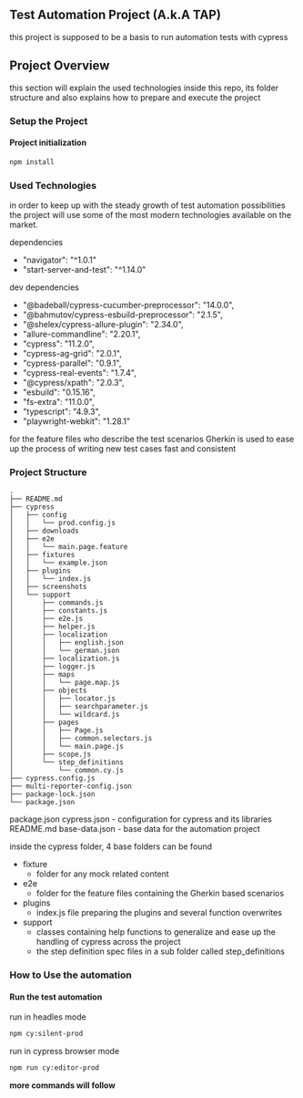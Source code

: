 ## Test Automation Project (A.k.A TAP)

this project is supposed to be a basis to run automation tests with cypress


## Project Overview

this section will explain the used technologies inside this repo, its folder structure 
and also explains how to prepare and execute the project

### Setup the Project

#### Project initialization
```bash
npm install
```

### Used Technologies

in order to keep up with the steady growth of test automation possibilities the project will 
use some of the most modern technologies available on the market.

dependencies
* "navigator": "^1.0.1"
* "start-server-and-test": "^1.14.0"

dev dependencies
* "@badeball/cypress-cucumber-preprocessor": "14.0.0",
* "@bahmutov/cypress-esbuild-preprocessor": "2.1.5",
* "@shelex/cypress-allure-plugin": "2.34.0",
* "allure-commandline": "2.20.1",
* "cypress": "11.2.0",
* "cypress-ag-grid": "2.0.1",
* "cypress-parallel": "0.9.1",
* "cypress-real-events": "1.7.4",
* "@cypress/xpath": "2.0.3",
* "esbuild": "0.15.16",
* "fs-extra": "11.0.0",
* "typescript": "4.9.3",
* "playwright-webkit": "1.28.1"

for the feature files who describe the test scenarios Gherkin is used to ease up the process of writing 
new test cases fast and consistent

### Project Structure
```text
.
├── README.md
├── cypress
│   ├── config
│   │   └── prod.config.js
│   ├── downloads
│   ├── e2e
│   │   └── main.page.feature
│   ├── fixtures
│   │   └── example.json
│   ├── plugins
│   │   └── index.js
│   ├── screenshots
│   └── support
│       ├── commands.js
│       ├── constants.js
│       ├── e2e.js
│       ├── helper.js
│       ├── localization
│       │   ├── english.json
│       │   └── german.json
│       ├── localization.js
│       ├── logger.js
│       ├── maps
│       │   └── page.map.js
│       ├── objects
│       │   ├── locator.js
│       │   ├── searchparameter.js
│       │   └── wildcard.js
│       ├── pages
│       │   ├── Page.js
│       │   ├── common.selectors.js
│       │   └── main.page.js
│       ├── scope.js
│       └── step_definitions
│           └── common.cy.js
├── cypress.config.js
├── multi-reporter-config.json
├── package-lock.json
└── package.json
```

package.json
cypress.json - configuration for cypress and its libraries
README.md
base-data.json - base data for the automation project

inside the cypress folder, 4 base folders can be found

- fixture
  - folder for any mock related content
- e2e
  - folder for the feature files containing the Gherkin based scenarios
- plugins
  - index.js file preparing the plugins and several function overwrites
- support
  - classes containing help functions to generalize and ease up the handling of cypress across the project
  - the step definition spec files in a sub folder called step_definitions

### How to Use the automation

#### Run the test automation

run in headles mode
```bash
npm cy:silent-prod
```

run in cypress browser mode
````bash
npm run cy:editor-prod
````

__more commands will follow__
